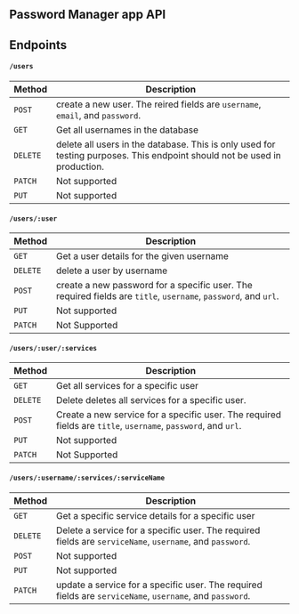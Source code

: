 ## Password Manager app API


## Endpoints
#### `/users`
| Method | Description |
|--------|-------------|
| `POST` |  create a new user. The reired fields are `username`, `email`, and `password`. |
| `GET` | Get all usernames in the database |
| `DELETE` | delete all users in the database. This is only used for testing purposes. This endpoint should not be used in production. |
| `PATCH` | Not supported |
| `PUT` | Not supported |

#### `/users/:user`
| Method | Description |
|--------|-------------|
| `GET` | Get a user details for the given username |
| `DELETE` | delete a user by username |
| `POST` | create a new password for a specific user. The required fields are `title`, `username`, `password`, and `url`. |
| `PUT` | Not supported |
| `PATCH` | Not Supported |




#### `/users/:user/:services`
| Method | Description |
|--------|-------------|
| `GET` | Get all services for a specific user|
| `DELETE` | Delete deletes all services for a specific user.|
| `POST` | Create a new service for a specific user. The required fields are `title`, `username`, `password`, and `url`. |
| `PUT` | Not supported |
| `PATCH` | Not Supported |

#### `/users/:username/:services/:serviceName`
| Method | Description |
|--------|-------------|
| `GET` | Get a specific service details for a specific user |
| `DELETE` | Delete a service for a specific user. The required fields are `serviceName`, `username`, and `password`.|
| `POST` | Not supported |
| `PUT` | Not supported |
| `PATCH` |update a service for a specific user. The required fields are `serviceName`, `username`, and `password`.|

